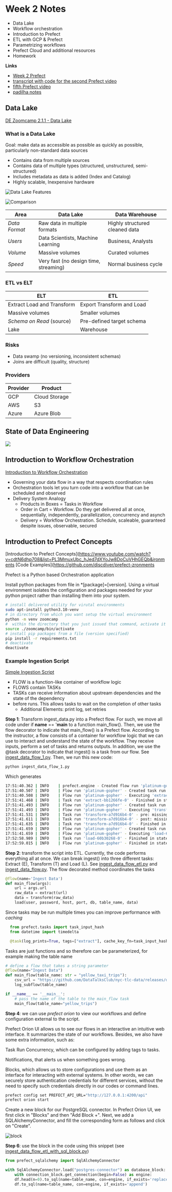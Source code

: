 # Week 2 Notes

* Data Lake
* Workflow orchestration
* Introduction to Prefect
* ETL with GCP & Prefect
* Parametrizing workflows
* Prefect Cloud and additional resources
* Homework

**Links**

* [Week 2 Prefect](https://github.com/discdiver/prefect-zoomcamp)
* [transcript with code for the second Prefect video](https://github.com/discdiver/prefect-zoomcamp/tree/main/flows/01_start)
* [fifth Prefect video](https://github.com/discdiver/prefect-zoomcamp/tree/main/flows/01_start)
* [padilha notes](https://github.com/padilha/de-zoomcamp/tree/master/week2)

## Data Lake

[DE Zoomcamp 2.1.1 - Data Lake](https://www.youtube.com/watch?v=W3Zm6rjOq70&list=PL3MmuxUbc_hJed7dXYoJw8DoCuVHhGEQb)

### What is a Data Lake

Goal: make data as accessible as possible as quickly as possible, particularly non-standard data sources

* Contains data from multiple sources
* Contains data of multiple types (structured, unstructured, semi-structured)
* Includes metadata as data is added (Index and Catalog)
* Highly scalable, Inexpensive hardware

![Data Lake Features](../images/w2s01.png)

![Comparison](../images/w2s02.png)


| Area          | Data Lake                             | Data Warehouse                 |
| ------------- | ------------------------------------- | ------------------------------ |
| *Data Format* | Raw data in multiple formats          | Highly structured cleaned data |
| *Users*       | Data Scientists, Machine Learning     | Business, Analysts             |
| *Volume*      | Massive volumes                       | Curated volumes                |
| *Speed*       | Very fast (no design time, streaming) | Normal business cycle          |

### ETL vs ELT

| ELT                        | ETL                       |
| -------------------------- | ------------------------- |
| Extract Load and Transform | Export Transform and Load |
| Massive volumes            | Smaller volumes           |
| *Schema on Read* (source)  | Pre-defined target schema |
| Lake                       | Warehouse                 |

### Risks

* Data swamp (no versioning, inconsistent schemas)
* Joins are difficult (quality, structure)

### Providers

| Provider | Product       |
| -------- | ------------- |
| GCP      | Cloud Storage |
| AWS      | S3            |
| Azure    | Azure Blob    |

## State of Data Engineering

![](../images/w2s03.jpg)

## Introduction to Workflow Orchestration

[Introduction to Workflow Orchestration](https://www.youtube.com/watch?v=8oLs6pzHp68&list=PL3MmuxUbc_hJed7dXYoJw8DoCuVHhGEQb&index=18)

* Governing your data flow in a way that respects coordination rules
* Orchestration tools let you turn code into a workflow that can be scheduled and observed
* Delivery System Analogy
  * Products in Boxes = Tasks in Workflow
  * Order in Cart = Workflow. Do they get delivered all at once, sequentially, independently, parallelization, concurrency and asynch
  * Delivery = Workflow Orchestration. Schedule, scaleable, guaranteed despite issues, observable, secured

## Introduction to Prefect Concepts

[Introduction to Prefect Concepts](https://www.youtube.com/watch?v=cdtN6dhp708&list=PL3MmuxUbc_hJed7dXYoJw8DoCuVHhGEQb&ironments
[Code Examples](https://github.com/discdiver/prefect-zronments

Prefect is a Python based Orchestration application

Install python packages from file in *[package]=[version]. Using a virtual environment isolates the configuration and packages needed for your python project rather than installing them into your system.

```bash
# install delivered utility for virutal environments
sudo apt-install python3.10-venv
# in directory from which you want setup the virtual environment
python -m venv zoomcamp
#  within the directory that you just issued that command, activate it
source ./zoomcamp/bin/activate
# install pip packages from a file (version specified)
pip install -r requirements.txt
# deactivate
deactivate
```

### Example Ingestion Script

[Simple Ingestion Script](./materials/ingest_data_flow_1.py)

* FLOW is a function-like container of workflow logic
* FLOWS contain TASKs
* TASKs can receive information about upstream dependencies and the state of the dependency
* before runs. This allows tasks to wait on the completion of other tasks
  * Additional Elements: print log, set retries

**Step 1**: Transform ingest_data.py into a Prefect flow. For such, we move all code under if __name__ == '__main__ to a function main_flow(). Then, we use the flow decorator to indicate that main_flow() is a Prefect flow. According to the instructor, a flow consists of a container for workflow logic that we can use to interact and understand the state of the workflow. They receive inputs, perform a set of tasks and returns outputs. In addition, we use the @task decorator to indicate that ingest() is a task from our flow. See [ingest_data_flow_1.py](./work/ingest_data_flow_1.py). Then, we run this new code:

```bash
python ingest_data_flow_1.py
```

Which generates

```bash
17:51:40.362 | INFO    | prefect.engine - Created flow run 'platinum-gopher' for flow 'Ingest Data'
17:51:40.507 | INFO    | Flow run 'platinum-gopher' - Created task run 'extract-bb1266fe-0' for task 'extract'
17:51:40.508 | INFO    | Flow run 'platinum-gopher' - Executing 'extract-bb1266fe-0' immediately...
17:51:41.468 | INFO    | Task run 'extract-bb1266fe-0' - Finished in state Completed()
17:51:41.493 | INFO    | Flow run 'platinum-gopher' - Created task run 'transform-a7d916b4-0' for task 'transform'
17:51:41.493 | INFO    | Flow run 'platinum-gopher' - Executing 'transform-a7d916b4-0' immediately...
17:51:41.531 | INFO    | Task run 'transform-a7d916b4-0' - pre: missing passenger count: 26726
17:51:41.611 | INFO    | Task run 'transform-a7d916b4-0' - post: missing passenger count: 0
17:51:41.635 | INFO    | Task run 'transform-a7d916b4-0' - Finished in state Completed()
17:51:41.659 | INFO    | Flow run 'platinum-gopher' - Created task run 'load-60b30268-0' for task 'load'
17:51:41.659 | INFO    | Flow run 'platinum-gopher' - Executing 'load-60b30268-0' immediately...
17:52:58.989 | INFO    | Task run 'load-60b30268-0' - Finished in state Completed()
17:52:59.015 | INFO    | Flow run 'platinum-gopher' - Finished in state Completed('All states completed.')
```

**Step 2**: transform the script into ETL. Currently, the code performs everything all at once. We can break ingest() into three different tasks: Extract (E), Transform (T) and Load (L). See [ingest_data_flow_etl.py](./work/ingest_data_flow_etl.py) and [ingest_data_flow.py](./materials/ingest_data_flow.py). The flow decorated method coordinates the tasks

```python
@flow(name='Ingest Data')
def main_flow(args):
    url = args.url
    raw_data = extract(url)
    data = transform(raw_data)
    load(user, password, host, port, db, table_name, data)
```

Since tasks may be run multiple times you can improve performance with *caching*

```python
  from prefect.tasks import task_input_hash
  from datetime import timedelta

  @task(log_prints=True, tags=["extract"], cache_key_fn=task_input_hash, cache_expiration=timedelta(days=1))
```

Tasks are just functions and so therefore can be parameterized, for example making the table name

```python
# define a flow that takes a string parameter
@flow(name="Ingest Data")
def main_flow(table_name: str = "yellow_taxi_trips"):
    csv_url = "https://github.com/DataTalksClub/nyc-tlc-data/releases/download/yellow/yellow_tripdata_2021-01.csv.gz"
    log_subflow(table_name)

if __name__ == '__main__':
    # pass the name of the table to the main_flow task
    main_flow(table_name="yellow_trips")
```

**Step 4**: we can use *prefect orion* to view our workflows and define configuration external to the script.

Prefect Orion UI allows us to see our flows in an interactive an intuitive web interface. It summarizes the state of our workflows. Besides, we also have some extra information, such as:

Task Run Concurrency, which can be configured by adding tags to tasks.

Notifications, that alerts us when something goes wrong.

Blocks, which allows us to store configurations and use them as an interface for interacting with external systems. In other words, we can securely store authentication credentials for different services, without the need to specify such credentials directly in our codes or command lines.

```bash
prefect config set PREFECT_API_URL="http://127.0.0.1:4200/api"
prefect orion start
```
Create a new block for our PostgreSQL connector. In Prefect Orion UI, we first click in "Blocks" and then "Add Block +". Next, we add a SQLAlchemyConnector, and fill the corresponding form as follows and click on "Create".

![block](../images/w2s03.png)

**Step 6**: use the block in the code using this snippet (see [ingest_data_flow_etl_with_sql_block.py](./work/ingest_data_flwo_etl_with_sql_block.py))

```python
from prefect_sqlalchemy import SqlAlchemyConnector

with SqlAlchemyConnector.load("postgres-connector") as database_block:
    with connection_block.get_connection(begin=False) as engine:
    df.head(n=0).to_sql(name=table_name, con=engine, if_exists='replace')
    df.to_sql(name=table_name, con=engine, if_exists='append')
```
